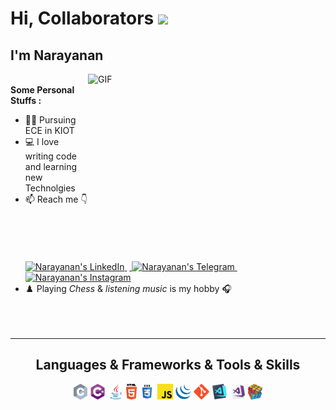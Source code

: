 # Hi, Collaborators <img src="https://media.giphy.com/media/hvRJCLFzcasrR4ia7z/giphy.gif" width="30px">
## I'm Narayanan
<img align="right" alt="GIF" src="https://github.com/abhisheknaiidu/abhisheknaiidu/blob/master/code.gif?raw=true" width="380" height="300" /><br>
**Some Personal Stuffs :**
- :man_student: Pursuing ECE in KIOT 
- :computer: I love writing code and learning new Technolgies 
- 📫 Reach me :point_down: <br><br>
&emsp;<a href="https://www.linkedin.com/in/narayananadaikalavan">
  <img alt="Narayanan's LinkedIn" width=30px  src="https://raw.githubusercontent.com/peterthehan/peterthehan/master/assets/linkedin.svg" />
</a>&nbsp;<a href="https://t.me/Narayanan_A">
  <img alt="Narayanan's Telegram" width=31px  src="https://user-images.githubusercontent.com/68996749/104467391-48f34280-55dc-11eb-818c-ef803fdcb43f.png" />
</a>&nbsp;<a href="https://www.instagram.com/nar_the_phoenix/">
  <img alt="Narayanan's Instagram" width=30px  src="https://user-images.githubusercontent.com/68996749/104475731-72649c00-55e5-11eb-9ea5-20ad1d6121bf.png" />
</a><br>
- :chess_pawn: Playing _Chess_ & _listening music_ is my hobby :headphones: 
<br><br><br><br>
<hr>
<h2 align="center">Languages & Frameworks & Tools & Skills</h2>
<p align="center">
  <code><img title="C" height="25" src="https://github.com/narayanan-web/narayanan-web/blob/main/Images/c.svg"></code>
  <code><img title="C#" height="25" src="https://github.com/narayanan-web/narayanan-web/blob/main/Images/cSharp.svg"></code>
  <code><img title="Java" height="25" src="https://github.com/narayanan-web/narayanan-web/blob/main/Images/java-original.svg"></code>
  <code><img title="HTML5" height="25" src="https://github.com/narayanan-web/narayanan-web/blob/main/Images/html5.svg"></code>
  <code><img title="CSS" height="25" src="https://github.com/narayanan-web/narayanan-web/blob/main/Images/css.svg"></code>
  <code><img title="Javascript" height="25" src="https://github.com/narayanan-web/narayanan-web/blob/main/Images/javascript.svg"></code>
  <code><img title="JQuery" height="25" src="https://github.com/narayanan-web/narayanan-web/blob/main/Images/jquery-original.svg"></code>
  <code><img title="Git" height="25" src="https://github.com/narayanan-web/narayanan-web/blob/main/Images/git-original.svg"></code>
  <code><img title="Visual Studio Code" height="25" src="https://github.com/narayanan-web/narayanan-web/blob/main/Images/vscode.png"></code>
  <code><img title="Microsoft Visual Studio" height="25" src="https://github.com/narayanan-web/narayanan-web/blob/main/Images/visualstudio.png"></code> 
  <code><img title="Problem Solving" height="25" src="https://github.com/narayanan-web/narayanan-web/blob/main/Images/problemSolving.png"></code>
</p>
